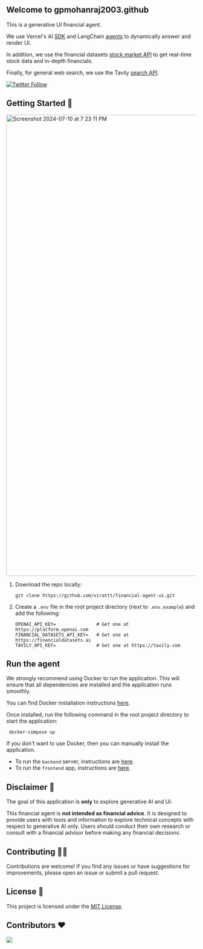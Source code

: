 ## Welcome to gpmohanraj2003.github

This is a generative UI financial agent.

We use Vercel's AI [SDK](https://sdk.vercel.ai/docs/introduction) and
LangChain [agents](https://python.langchain.com/v0.1/docs/modules/agents/) to dynamically answer and render UI.

In addition, we use the financial datasets [stock market API](https://www.financialdatasets.ai/) to get real-time stock data and in-depth financials.

Finally, for general web search, we use the Tavily [search API](https://tavily.com/).

[![Twitter Follow](https://img.shields.io/twitter/follow/virattt?style=social)](https://twitter.com/virattt)

## Getting Started 🚀

<img width="1219" alt="Screenshot 2024-07-10 at 7 23 11 PM" src="https://github.com/virattt/financial-agent-ui/assets/901795/43cc07a9-db70-421c-a70d-870d0c8c7848">

1. Download the repo locally:
    ```
    git clone https://github.com/virattt/financial-agent-ui.git
    ```

2. Create a `.env` file in the root project directory (next to `.env.example`) and add the following:

   ```
   OPENAI_API_KEY=               # Get one at https://platform.openai.com
   FINANCIAL_DATASETS_API_KEY=   # Get one at https://financialdatasets.ai
   TAVILY_API_KEY=               # Get one at https://tavily.com
   ```

## Run the agent

We strongly recommend using Docker to run the application. This will ensure that all dependencies are installed and the application runs smoothly.

You can find Docker installation instructions [here](https://docs.docker.com/get-docker/).

Once installed, run the following command in the root project directory to start the application: 

```
 docker-compose up
```

If you don't want to use Docker, then you can manually install the application.

- To run the `backend` server, instructions are [here](https://github.com/virattt/financial-agent-ui/blob/main/backend/README.md).
- To run the `frontend` app, instructions are [here](https://github.com/virattt/financial-agent-ui/blob/main/frontend/README.md).

## Disclaimer 🛑

The goal of this application is **only** to explore generative AI and UI.

This financial agent is **not intended as financial advice**. It is designed to provide users with tools and information
to explore technical concepts with respect to generative AI only. Users should conduct their own research or consult
with a financial advisor before making any financial decisions.

## Contributing 👷‍♂️

Contributions are welcome! If you find any issues or have suggestions for improvements,
please open an issue or submit a pull request.

## License 📜

This project is licensed under the [MIT License](link-to-license-file).

## Contributors ❤️

<a href="https://github.com/virattt/financial-agent-ui/graphs/contributors">
  <img src="https://contrib.rocks/image?repo=virattt/financial-agent-ui" />
</a>
